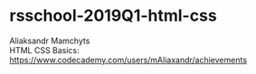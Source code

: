 # rsschool-2019Q1-html-css
Aliaksandr Mamchyts  
HTML CSS Basics: https://www.codecademy.com/users/mAliaxandr/achievements
